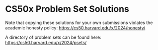 # CS50x Problem Set Solutions 

Note that copying these solutions for your own submissions violates the academic honesty policy: https://cs50.harvard.edu/x/2024/honesty/ 

A directory of problem sets can be found here: https://cs50.harvard.edu/x/2024/psets/
